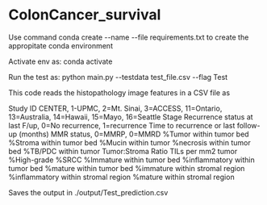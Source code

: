 # ColonCancer_survival

Use command conda create --name <env> --file requirements.txt to create the appropitate conda environment

Activate env as: conda activate <env>

Run the test as: 
python main.py --testdata test_file.csv --flag Test

This code reads the histopathology image features in a CSV file as

Study ID	CENTER, 1-UPMC, 2=Mt. Sinai, 3=ACCESS, 11=Ontario, 13=Australia, 14=Hawaii, 15=Mayo, 16=Seattle	Stage	Recurrence status at last F/up, 0=No recurrence, 1=recurrence	Time to recurrence or last follow-up (months)	MMR status, 0=MMRP, 0=MMRD	%Tumor within tumor bed	%Stroma within tumor bed	%Mucin within tumor	%necrosis within tumor bed	%TB/PDC within tumor	Tumor:Stroma Ratio	TILs per mm2 tumor	%High-grade	%SRCC	%Immature within tumor bed	%inflammatory within tumor bed	%mature within tumor bed	%immature within stromal region	%inflammatory within stromal region	%mature within stromal region


Saves the output in ./output/Test_prediction.csv






